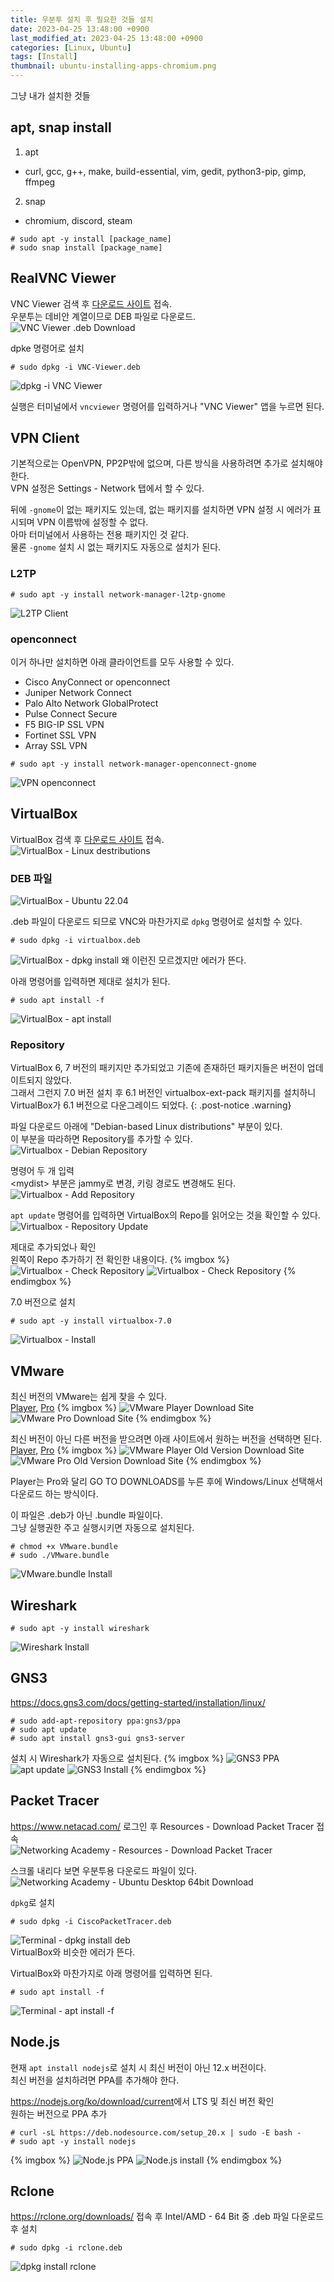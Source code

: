 ```yaml
---
title: 우분투 설치 후 필요한 것들 설치
date: 2023-04-25 13:48:00 +0900
last_modified_at: 2023-04-25 13:48:00 +0900
categories: [Linux, Ubuntu]
tags: [Install]
thumbnail: ubuntu-installing-apps-chromium.png
---
```


그냥 내가 설치한 것들

## apt, snap install
1. apt
  - curl, gcc, g++, make, build-essential, vim, gedit, python3-pip, gimp, ffmpeg
2. snap
  - chromium, discord, steam
```terminal
# sudo apt -y install [package_name]
# sudo snap install [package_name]
```

## RealVNC Viewer
VNC Viewer 검색 후 [다운로드 사이트](https://www.realvnc.com/en/connect/download/viewer/) 접속.  
우분투는 데비안 계열이므로 DEB 파일로 다운로드.  
![VNC Viewer .deb Download](ubuntu-install-apps-vnc-viewer-1.png)

dpke 명령어로 설치
```terminal
# sudo dpkg -i VNC-Viewer.deb
```
![dpkg -i VNC Viewer](ubuntu-install-apps-vnc-viewer-2.png)

실행은 터미널에서 `vncviewer` 명령어를 입력하거나 "VNC Viewer" 앱을 누르면 된다.

## VPN Client
기본적으로는 OpenVPN, PP2P밖에 없으며, 다른 방식을 사용하려면 추가로 설치해야 한다.  
VPN 설정은 Settings - Network 탭에서 할 수 있다.

뒤에 `-gnome`이 없는 패키지도 있는데, 없는 패키지를 설치하면 VPN 설정 시 에러가 표시되며 VPN 이름밖에 설정할 수 없다.  
아마 터미널에서 사용하는 전용 패키지인 것 같다.  
물론 `-gnome` 설치 시 없는 패키지도 자동으로 설치가 된다.

### L2TP
```terminal
# sudo apt -y install network-manager-l2tp-gnome
```
![L2TP Client](ubuntu-install-apps-vpn-l2tp.png)

### openconnect
이거 하나만 설치하면 아래 클라이언트를 모두 사용할 수 있다.
- Cisco AnyConnect or openconnect
- Juniper Network Connect
- Palo Alto Network GlobalProtect
- Pulse Connect Secure
- F5 BIG-IP SSL VPN
- Fortinet SSL VPN
- Array SSL VPN

```terminal
# sudo apt -y install network-manager-openconnect-gnome
```
![VPN openconnect](ubuntu-install-apps-vpn-openconnect.png)

## VirtualBox
VirtualBox 검색 후 [다운로드 사이트](https://www.virtualbox.org/wiki/Downloads) 접속.  
![VirtualBox - Linux destributions](ubuntu-install-apps-virtualbox-1.png)

### DEB 파일
![VirtualBox - Ubuntu 22.04](ubuntu-install-apps-virtualbox-2.png)

.deb 파일이 다운로드 되므로 VNC와 마찬가지로 `dpkg` 명령어로 설치할 수 있다.
```terminal
# sudo dpkg -i virtualbox.deb
```
![VirtualBox - dpkg install](ubuntu-install-apps-virtualbox-dpkg.png)
왜 이런진 모르겠지만 에러가 뜬다.

아래 명령어를 입력하면 제대로 설치가 된다.
```terminal
# sudo apt install -f
```
![VirtualBox - apt install](ubuntu-install-apps-virtualbox-apt.png)

### Repository
VirtualBox 6, 7 버전의 패키지만 추가되었고 기존에 존재하던 패키지들은 버전이 업데이트되지 않았다.  
그래서 그런지 7.0 버전 설치 후 6.1 버전인 virtualbox-ext-pack 패키지를 설치하니 VirtualBox가 6.1 버전으로 다운그레이드 되었다.
{: .post-notice .warning}

파일 다운로드 아래에 "Debian-based Linux distributions" 부분이 있다.  
이 부분을 따라하면 Repository를 추가할 수 있다.  
![Virtualbox - Debian Repository](ubuntu-install-apps-virtualbox-3.png)

명령어 두 개 입력  
&lt;mydist&gt; 부분은 jammy로 변경, 키링 경로도 변경해도 된다.  
![Virtualbox - Add Repository](ubuntu-install-apps-virtualbox-repository-1.png)

`apt update` 명령어를 입력하면 VirtualBox의 Repo를 읽어오는 것을 확인할 수 있다.  
![Virtualbox - Repository Update](ubuntu-install-apps-virtualbox-repository-2.png)

제대로 추가되었나 확인  
왼쪽이 Repo 추가하기 전 확인한 내용이다.
{% imgbox %}
![Virtualbox - Check Repository](ubuntu-install-apps-virtualbox-repository-3.png)
![Virtualbox - Check Repository](ubuntu-install-apps-virtualbox-repository-4.png)
{% endimgbox %}

7.0 버전으로 설치
```terminal
# sudo apt -y install virtualbox-7.0
```
![Virtualbox - Install](ubuntu-install-apps-virtualbox-repository-5.png)

## VMware
최신 버전의 VMware는 쉽게 찾을 수 있다.  
[Player](https://www.vmware.com/kr/products/workstation-player/workstation-player-evaluation.html), [Pro](https://www.vmware.com/kr/products/workstation-pro/workstation-pro-evaluation.html)
{% imgbox %}
![VMware Player Download Site](ubuntu-install-apps-vmware-player-1.png)
![VMware Pro Download Site](ubuntu-install-apps-vmware-pro-1.png)
{% endimgbox %}

최신 버전이 아닌 다른 버전을 받으려면 아래 사이트에서 원하는 버전을 선택하면 된다.  
[Player](https://customerconnect.vmware.com/en/downloads/info/slug/desktop_end_user_computing/vmware_workstation_player/17_0), [Pro](https://customerconnect.vmware.com/en/downloads/info/slug/desktop_end_user_computing/vmware_workstation_pro/17_0)
{% imgbox %}
![VMware Player Old Version Download Site](ubuntu-install-apps-vmware-player-2.png)
![VMware Pro Old Version Download Site](ubuntu-install-apps-vmware-pro-2.png)
{% endimgbox %}

Player는 Pro와 달리 GO TO DOWNLOADS를 누른 후에 Windows/Linux 선택해서 다운로드 하는 방식이다.

이 파일은 .deb가 아닌 .bundle 파일이다.  
그냥 실행권한 주고 실행시키면 자동으로 설치된다.
```terminal
# chmod +x VMware.bundle
# sudo ./VMware.bundle
```
![VMware.bundle Install](ubuntu-install-apps-vmware-install.png)

## Wireshark
```terminal
# sudo apt -y install wireshark
```
![Wireshark Install](ubuntu-install-apps-wireshark-install.png)

## GNS3
<https://docs.gns3.com/docs/getting-started/installation/linux/>
```terminal
# sudo add-apt-repository ppa:gns3/ppa
# sudo apt update                                
# sudo apt install gns3-gui gns3-server
```
설치 시 Wireshark가 자동으로 설치된다.
{% imgbox %}
![GNS3 PPA](ubuntu-install-apps-gns3-add-ppa.png)
![apt update](ubuntu-install-apps-gns3-apt-update.png)
![GNS3 Install](ubuntu-install-apps-gns3-install.png)
{% endimgbox %}

## Packet Tracer
<https://www.netacad.com/> 로그인 후 Resources - Download Packet Tracer 접속  
![Networking Academy - Resources - Download Packet Tracer](ubuntu-install-apps-packettracer-1.png)

스크롤 내리다 보면 우분투용 다운로드 파일이 있다.  
![Networking Academy - Ubuntu Desktop 64bit Download](ubuntu-install-apps-packettracer-2.png)

`dpkg`로 설치
```terminal
# sudo dpkg -i CiscoPacketTracer.deb
```
![Terminal - dpkg install deb](ubuntu-install-apps-packettracer-3.png)  
VirtualBox와 비슷한 에러가 뜬다.

VirtualBox와 마찬가지로 아래 명령어를 입력하면 된다.
```terminal
# sudo apt install -f
```
![Terminal - apt install -f](ubuntu-install-apps-packettracer-4.png)

## Node.js
현재 `apt install nodejs`로 설치 시 최신 버전이 아닌 12.x 버전이다.  
최신 버전을 설치하려면 PPA를 추가해야 한다.

<https://nodejs.org/ko/download/current>에서 LTS 및 최신 버전 확인  
원하는 버전으로 PPA 추가
```terminal
# curl -sL https://deb.nodesource.com/setup_20.x | sudo -E bash -
# sudo apt -y install nodejs
```
{% imgbox %}
![Node.js PPA](ubuntu-install-apps-nodejs-1.png)
![Node.js install](ubuntu-install-apps-nodejs-2.png)
{% endimgbox %}

## Rclone
<https://rclone.org/downloads/> 접속 후 Intel/AMD - 64 Bit 중 .deb 파일 다운로드 후 설치
```terminal
# sudo dpkg -i rclone.deb
```
![dpkg install rclone](ubuntu-install-apps-rclone.png)
